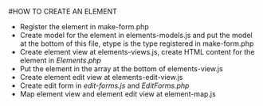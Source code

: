 #HOW TO CREATE AN ELEMENT
- Register the element in make-form.php
- Create model for the element in elements-models.js and put the model at the bottom of this file, etype is the type registered in make-form.php
- Create element view at elements-views.js, create HTML content for the element in *Elements.php*
- Put the element in the array at the bottom of elements-view.js
- Create element edit view at elements-edit-view.js
- Create edit form in *edit-forms.js* and *EditForms.php*
- Map element view and element edit view at element-map.js


